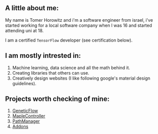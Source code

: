 ## A little about me:
My name is Tomer Horowitz and i'm a software engineer from israel, i've started working for a local software company when I was 16 and started attending uni at 18.

I am a certified `TensorFlow` developer (see certification below).

## I am mostly intrested in: 
1. Machine learning, data science and all the math behind it.
2. Creating libraries that others can use.
3. Creatively design websites (I like following google's material design guidelines).

## Projects worth checking of mine:
1. [GeneticFlow](https://github.com/tomergt45/GeneticFlow)
2. [MapleController](https://github.com/tomergt45/MapleController)
3. [PathManager](https://github.com/tomergt45/PathManager)
4. [Addons](https://github.com/tomergt45/Addons)
